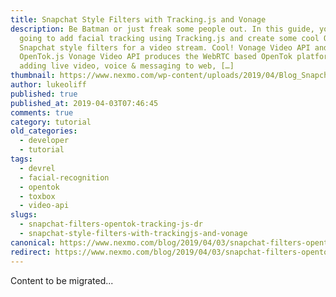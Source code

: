 ```yaml
---
title: Snapchat Style Filters with Tracking.js and Vonage
description: Be Batman or just freak some people out. In this guide, you’re
  going to add facial tracking using Tracking.js and create some cool OpenTok.js
  Snapchat style filters for a video stream. Cool! Vonage Video API and
  OpenTok.js Vonage Video API produces the WebRTC based OpenTok platform for
  adding live video, voice & messaging to web, […]
thumbnail: https://www.nexmo.com/wp-content/uploads/2019/04/Blog_Snapchat-Style-Filters_1200x600.png
author: lukeoliff
published: true
published_at: 2019-04-03T07:46:45
comments: true
category: tutorial
old_categories:
  - developer
  - tutorial
tags:
  - devrel
  - facial-recognition
  - opentok
  - toxbox
  - video-api
slugs:
  - snapchat-filters-opentok-tracking-js-dr
  - snapchat-style-filters-with-trackingjs-and-vonage
canonical: https://www.nexmo.com/blog/2019/04/03/snapchat-filters-opentok-tracking-js-dr
redirect: https://www.nexmo.com/blog/2019/04/03/snapchat-filters-opentok-tracking-js-dr
---
```

Content to be migrated...